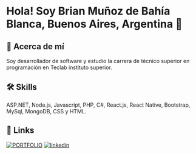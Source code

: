 
# Hola! Soy Brian Muñoz de Bahía Blanca, Buenos Aires, Argentina 👋



## 🚀 Acerca de mí
Soy desarrollador de software y estudio la carrera de técnico superior en programación en Teclab instituto superior.


## 🛠 Skills
ASP.NET, Node.js, Javascript, PHP, C#, React.js, React Native, Bootstrap, MySql, MongoDB, CSS y HTML.



## 🔗 Links
[![PORTFOLIO](https://img.shields.io/badge/mí_portfolio-000?style=for-the-badge&logo=ko-fi&logoColor=white)](https://brianmunoz.netlify.app/)
[![linkedin](https://img.shields.io/badge/linkedin-0A66C2?style=for-the-badge&logo=linkedin&logoColor=white)](https://www.linkedin.com/in/brianmunio)

